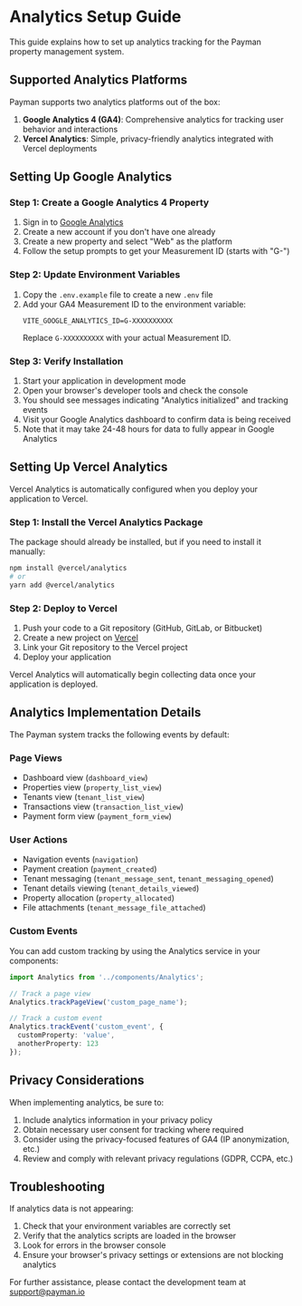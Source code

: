 # Analytics Setup Guide

This guide explains how to set up analytics tracking for the Payman property management system.

## Supported Analytics Platforms

Payman supports two analytics platforms out of the box:

1. **Google Analytics 4 (GA4)**: Comprehensive analytics for tracking user behavior and interactions
2. **Vercel Analytics**: Simple, privacy-friendly analytics integrated with Vercel deployments

## Setting Up Google Analytics

### Step 1: Create a Google Analytics 4 Property

1. Sign in to [Google Analytics](https://analytics.google.com/)
2. Create a new account if you don't have one already
3. Create a new property and select "Web" as the platform
4. Follow the setup prompts to get your Measurement ID (starts with "G-")

### Step 2: Update Environment Variables

1. Copy the `.env.example` file to create a new `.env` file
2. Add your GA4 Measurement ID to the environment variable:
   ```
   VITE_GOOGLE_ANALYTICS_ID=G-XXXXXXXXXX
   ```
   Replace `G-XXXXXXXXXX` with your actual Measurement ID.

### Step 3: Verify Installation

1. Start your application in development mode
2. Open your browser's developer tools and check the console
3. You should see messages indicating "Analytics initialized" and tracking events
4. Visit your Google Analytics dashboard to confirm data is being received
5. Note that it may take 24-48 hours for data to fully appear in Google Analytics

## Setting Up Vercel Analytics

Vercel Analytics is automatically configured when you deploy your application to Vercel.

### Step 1: Install the Vercel Analytics Package

The package should already be installed, but if you need to install it manually:

```bash
npm install @vercel/analytics
# or
yarn add @vercel/analytics
```

### Step 2: Deploy to Vercel

1. Push your code to a Git repository (GitHub, GitLab, or Bitbucket)
2. Create a new project on [Vercel](https://vercel.com/)
3. Link your Git repository to the Vercel project
4. Deploy your application

Vercel Analytics will automatically begin collecting data once your application is deployed.

## Analytics Implementation Details

The Payman system tracks the following events by default:

### Page Views

- Dashboard view (`dashboard_view`)
- Properties view (`property_list_view`)
- Tenants view (`tenant_list_view`)
- Transactions view (`transaction_list_view`)
- Payment form view (`payment_form_view`)

### User Actions

- Navigation events (`navigation`)
- Payment creation (`payment_created`)
- Tenant messaging (`tenant_message_sent`, `tenant_messaging_opened`)
- Tenant details viewing (`tenant_details_viewed`)
- Property allocation (`property_allocated`)
- File attachments (`tenant_message_file_attached`)

### Custom Events

You can add custom tracking by using the Analytics service in your components:

```typescript
import Analytics from '../components/Analytics';

// Track a page view
Analytics.trackPageView('custom_page_name');

// Track a custom event
Analytics.trackEvent('custom_event', {
  customProperty: 'value',
  anotherProperty: 123
});
```

## Privacy Considerations

When implementing analytics, be sure to:

1. Include analytics information in your privacy policy
2. Obtain necessary user consent for tracking where required
3. Consider using the privacy-focused features of GA4 (IP anonymization, etc.)
4. Review and comply with relevant privacy regulations (GDPR, CCPA, etc.)

## Troubleshooting

If analytics data is not appearing:

1. Check that your environment variables are correctly set
2. Verify that the analytics scripts are loaded in the browser
3. Look for errors in the browser console
4. Ensure your browser's privacy settings or extensions are not blocking analytics

For further assistance, please contact the development team at support@payman.io 